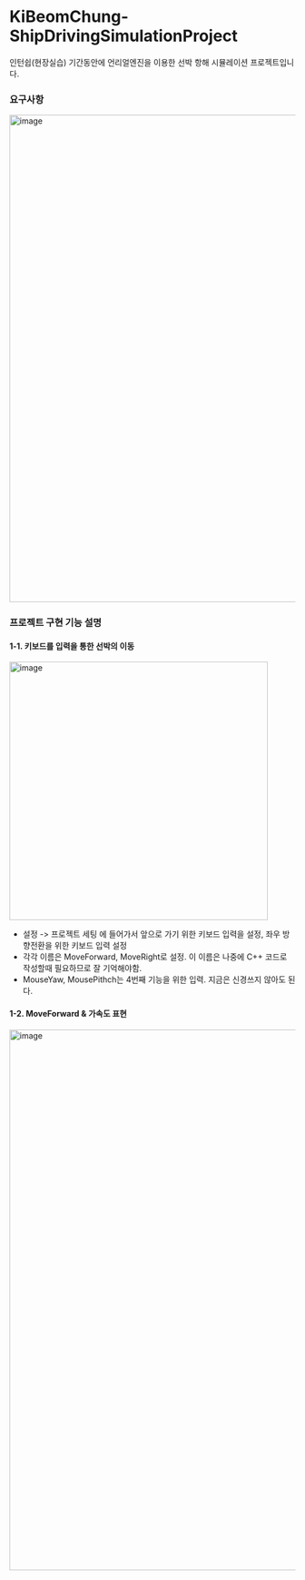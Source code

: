 # KiBeomChung-ShipDrivingSimulationProject
인턴쉽(현장실습) 기간동안에 언리얼엔진을 이용한 선박 항해 시뮬레이션 프로젝트입니다.


### 요구사항
<img width="858" alt="image" src="https://user-images.githubusercontent.com/70502804/190242665-204cb5c3-217d-4938-a934-31fbcdaa39f5.png">

### 프로젝트 구현 기능 설명

#### 1-1. 키보드를 입력을 통한 선박의 이동
<img width="455" alt="image" src="https://user-images.githubusercontent.com/70502804/190351571-a4b1bf52-715d-49f6-ac3f-2db4d6aa939f.png">

* 설정 -> 프로젝트 세팅 에 들어가서 앞으로 가기 위한 키보드 입력을 설정, 좌우 방향전환을 위한 키보드 입력 설정
* 각각 이름은 MoveForward, MoveRight로 설정. 이 이름은 나중에 C++ 코드로 작성할때 필요하므로 잘 기억해야함.
* MouseYaw, MousePithch는 4번째 기능을 위한 입력. 지금은 신경쓰지 않아도 된다.

#### 1-2. MoveForward & 가속도 표현
<img width="952" alt="image" src="https://user-images.githubusercontent.com/70502804/190352486-c2b38b16-4801-44ac-ace5-c05213b94ddb.png">

